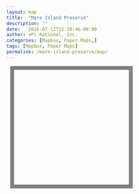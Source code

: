 ```yaml
---
layout: map
title:  "Mare Island Preserve"
description: ""
date:   2016-07-12T12:20:46-08:00
author: ePi Rational, Inc.
categories: [Mapbox, Paper Maps,]
tags: [Mapbox, Paper Maps]
permalink: /mare-island-preserve/map/
---
```


<style>
#mapsmall {
  width:0px;
  height:0px;
  margin-left:0px;
  margin-top:0px;
  border:0px;
}

@media only screen and (min-width: 800px) {
    /* CSS for devices with size > min-width */
    #mapsmall {
      width:300px;
      height:300px;
      margin-left:10px;
      margin-top:10px;
      border:10px solid gray;
    }
}
</style>

<div class="big-small-map">
  <div id="map" class="map"></div>
  <div id="mapsmall" class="map"></div>
</div>

<script>

var bounds = [     // WSEN
    [-117.6,32.4], // Southwest coordinates
    [-116.8,33.3]  // Northeast coordinates
];

var map = new mapboxgl.Map({
    container: 'map',
    style: 'mapbox://styles/mapbox/satellite-streets-v10',
    zoom: 16.0,
    minZoom: 10,
    center: [-122.2546, 38.0767]
});

map.addControl(new mapboxgl.FullscreenControl());
map.addControl(new mapboxgl.NavigationControl());


var mapsmall = new mapboxgl.Map({
    container: "mapsmall",
    style: "mapbox://styles/roblabs/ciomh54ic000kbolza4305pev",
    zoom: 9,
    maxZoom: 9,
    center: [-122.2546, 38.0767],
    attributionControl: false
});

mapsmall.on('load', function () {

    mapsmall.addLayer({
        "id": "route",
        "type": "line",
        "source": {
            "type": "geojson",
            "data":  routeGeojson
        },
        "layout": {
            "line-join": "round",
            "line-cap": "round"
        },
        "paint": {
            "line-color": "#f00",
            "line-width": 4
        }
    });
});

// when either map finishes moving, trigger an update on the other one.
<!-- map.on('moveend', follow).on('zoomend', follow); -->
mapsmall.on('moveend', follow).on('zoomend', follow);

// quiet is a cheap and dirty way of avoiding a problem in which one map
// syncing to another leads to the other map syncing to it, and so on
// ad infinitum. this says that while we are calling sync, do not try to
// loop again and sync other maps
var quiet = false;
function follow(e) {
    if (quiet) return;
    quiet = true;
    if (e.target === map) sync(mapsmall, e);
    if (e.target === mapsmall) sync(map, e);
    quiet = false;
}

// sync simply steals the settings from the moved map (e.target)
// and applies them to the other map.
function sync(mapToSync, e) {

  mapToSync.easeTo({
    center: e.target.getCenter()
    });
}


</script>
